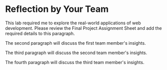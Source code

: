 # Reflection by Your Team

This lab required me to explore the real-world applications of web development.
Please review the Final Project Assignment Sheet and add the required details
to this paragraph.

The second paragraph will discuss the first team member's insights.

The third paragraph will discuss the second team member's insights.

The fourth paragraph will discuss the third team member's insights.

